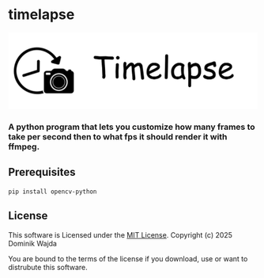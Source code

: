 # timelapse
![](image.png)
### A python program that lets you customize how many frames to take per second then to what fps it should render it with ffmpeg.

## Prerequisites
``` 
pip install opencv-python
```

## License

This software is Licensed under the [MIT License](/LICENSE). Copyright (c) 2025 Dominik Wajda

You are bound to the terms of the license if you download, use or want to distrubute this software.
